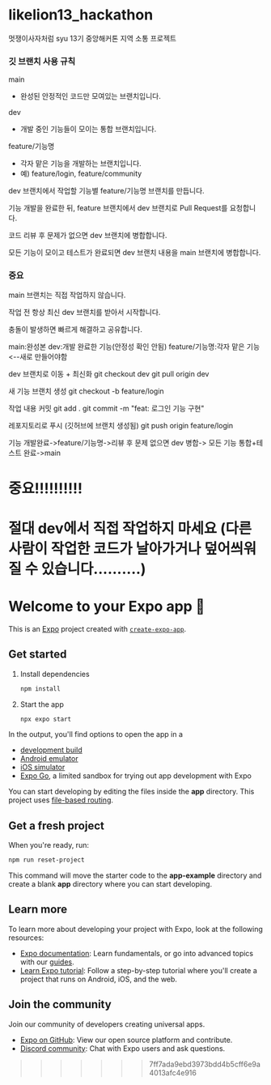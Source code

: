 
# likelion13_hackathon
멋쟁이사자처럼 syu 13기 중앙해커톤 지역 소통 프로젝트

### 깃 브랜치 사용 규칙

main
- 완성된 안정적인 코드만 모여있는 브랜치입니다.

dev
- 개발 중인 기능들이 모이는 통합 브랜치입니다.

feature/기능명
- 각자 맡은 기능을 개발하는 브랜치입니다.
- 예) feature/login, feature/community


dev 브랜치에서 작업할 기능별 feature/기능명 브랜치를 만듭니다.

기능 개발을 완료한 뒤, feature 브랜치에서 dev 브랜치로 Pull Request를 요청합니다.

코드 리뷰 후 문제가 없으면 dev 브랜치에 병합합니다.

모든 기능이 모이고 테스트가 완료되면 dev 브랜치 내용을 main 브랜치에 병합합니다.

### 중요
main 브랜치는 직접 작업하지 않습니다.

작업 전 항상 최신 dev 브랜치를 받아서 시작합니다.

충돌이 발생하면 빠르게 해결하고 공유합니다.


main:완성본
dev:개발 완료한 기능(안정성 확인 안됨)
feature/기능명:각자 맡은 기능<--새로 만들어야함

dev 브랜치로 이동 + 최신화
git checkout dev
git pull origin dev

새 기능 브랜치 생성
git checkout -b feature/login

작업 내용 커밋
git add .
git commit -m "feat: 로그인 기능 구현"

레포지토리로 푸시 (깃허브에 브랜치 생성됨)
git push origin feature/login

기능 개발완료->feature/기능명->리뷰 후 문제 없으면 dev 병합-> 모든 기능 통합+테스트 완료->main


# 중요!!!!!!!!!!
절대 dev에서 직접 작업하지 마세요 (다른 사람이 작업한 코드가 날아가거나 덮어씌워질 수 있습니다..........)
=======
# Welcome to your Expo app 👋

This is an [Expo](https://expo.dev) project created with [`create-expo-app`](https://www.npmjs.com/package/create-expo-app).

## Get started

1. Install dependencies

   ```bash
   npm install
   ```

2. Start the app

   ```bash
   npx expo start
   ```

In the output, you'll find options to open the app in a

- [development build](https://docs.expo.dev/develop/development-builds/introduction/)
- [Android emulator](https://docs.expo.dev/workflow/android-studio-emulator/)
- [iOS simulator](https://docs.expo.dev/workflow/ios-simulator/)
- [Expo Go](https://expo.dev/go), a limited sandbox for trying out app development with Expo

You can start developing by editing the files inside the **app** directory. This project uses [file-based routing](https://docs.expo.dev/router/introduction).

## Get a fresh project

When you're ready, run:

```bash
npm run reset-project
```

This command will move the starter code to the **app-example** directory and create a blank **app** directory where you can start developing.

## Learn more

To learn more about developing your project with Expo, look at the following resources:

- [Expo documentation](https://docs.expo.dev/): Learn fundamentals, or go into advanced topics with our [guides](https://docs.expo.dev/guides).
- [Learn Expo tutorial](https://docs.expo.dev/tutorial/introduction/): Follow a step-by-step tutorial where you'll create a project that runs on Android, iOS, and the web.

## Join the community

Join our community of developers creating universal apps.

- [Expo on GitHub](https://github.com/expo/expo): View our open source platform and contribute.
- [Discord community](https://chat.expo.dev): Chat with Expo users and ask questions.
>>>>>>> 7ff7ada9ebd3973bdd4b5cff6e9a4013afc4e916
